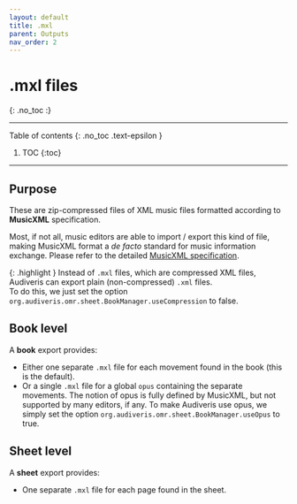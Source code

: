 ```yaml
---
layout: default
title: .mxl
parent: Outputs
nav_order: 2
---
```

# .mxl files
{: .no_toc :}

---
Table of contents
{: .no_toc .text-epsilon }
1. TOC
{:toc}
---

## Purpose
These are zip-compressed files of XML music files formatted according to **MusicXML** specification.

Most, if not all, music editors are able to import / export this kind of file,
making MusicXML format a _de facto_ standard for music information exchange.
Please refer to the detailed
[MusicXML specification](http://usermanuals.musicxml.com/MusicXML/MusicXML.htm).

{: .highlight }
Instead of `.mxl` files, which are compressed XML files, Audiveris can export plain
(non-compressed) `.xml` files.  
To do this, we just set the option `org.audiveris.omr.sheet.BookManager.useCompression`
to false.

## Book level
A **book** export provides:
* Either one separate `.mxl` file for each movement found in the book (this is the default).
* Or a single `.mxl` file for a global `opus` containing the separate movements.
  The notion of opus is fully defined by MusicXML, but not supported by many editors, if any.
  To make Audiveris use opus, we simply set the option `org.audiveris.omr.sheet.BookManager.useOpus`
  to true.

## Sheet level
A **sheet** export provides:
* One separate `.mxl` file for each page found in the sheet.
